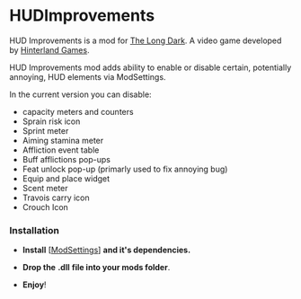 # HUDImprovements

HUD Improvements is a mod for [The Long Dark](https://www.thelongdark.com). 
A video game developed by [Hinterland Games](https://hinterlandgames.com/).

HUD Improvements mod adds ability to enable or disable certain, potentially annoying, HUD elements via ModSettings.

In the current version you can disable:

- capacity meters and counters
- Sprain risk icon
- Sprint meter
- Aiming stamina meter
- Affliction event table
- Buff afflictions pop-ups
- Feat unlock pop-up (primarly used to fix annoying bug)
- Equip and place widget
- Scent meter
- Travois carry icon
- Crouch Icon

### Installation

- **Install** [[ModSettings](https://github.com/DigitalzombieTLD/ModSettings/releases/tag/v2.0)] **and it's dependencies.**

- **Drop the** **.dll** **file into your mods folder**.
- **Enjoy**!
